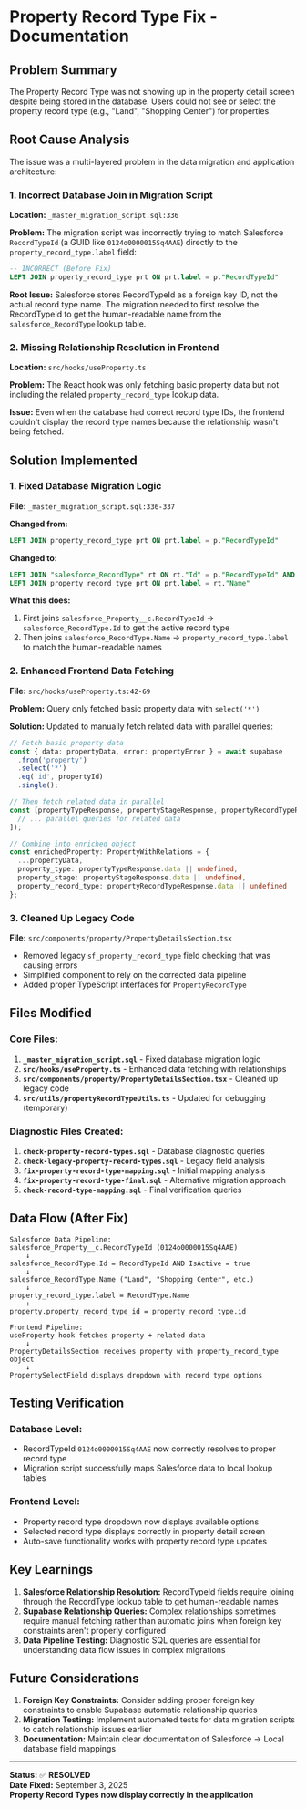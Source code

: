 # Property Record Type Fix - Documentation

## Problem Summary
The Property Record Type was not showing up in the property detail screen despite being stored in the database. Users could not see or select the property record type (e.g., "Land", "Shopping Center") for properties.

## Root Cause Analysis
The issue was a multi-layered problem in the data migration and application architecture:

### 1. **Incorrect Database Join in Migration Script**
**Location:** `_master_migration_script.sql:336`

**Problem:** The migration script was incorrectly trying to match Salesforce `RecordTypeId` (a GUID like `0124o0000015Sq4AAE`) directly to the `property_record_type.label` field:

```sql
-- INCORRECT (Before Fix)
LEFT JOIN property_record_type prt ON prt.label = p."RecordTypeId"
```

**Root Issue:** Salesforce stores RecordTypeId as a foreign key ID, not the actual record type name. The migration needed to first resolve the RecordTypeId to get the human-readable name from the `salesforce_RecordType` lookup table.

### 2. **Missing Relationship Resolution in Frontend**
**Location:** `src/hooks/useProperty.ts`

**Problem:** The React hook was only fetching basic property data but not including the related `property_record_type` lookup data.

**Issue:** Even when the database had correct record type IDs, the frontend couldn't display the record type names because the relationship wasn't being fetched.

## Solution Implemented

### 1. **Fixed Database Migration Logic**
**File:** `_master_migration_script.sql:336-337`

**Changed from:**
```sql
LEFT JOIN property_record_type prt ON prt.label = p."RecordTypeId"
```

**Changed to:**
```sql
LEFT JOIN "salesforce_RecordType" rt ON rt."Id" = p."RecordTypeId" AND rt."IsActive" = true
LEFT JOIN property_record_type prt ON prt.label = rt."Name"
```

**What this does:**
1. First joins `salesforce_Property__c.RecordTypeId` → `salesforce_RecordType.Id` to get the active record type
2. Then joins `salesforce_RecordType.Name` → `property_record_type.label` to match the human-readable names

### 2. **Enhanced Frontend Data Fetching**
**File:** `src/hooks/useProperty.ts:42-69`

**Problem:** Query only fetched basic property data with `select('*')`

**Solution:** Updated to manually fetch related data with parallel queries:
```typescript
// Fetch basic property data
const { data: propertyData, error: propertyError } = await supabase
  .from('property')
  .select('*')
  .eq('id', propertyId)
  .single();

// Then fetch related data in parallel
const [propertyTypeResponse, propertyStageResponse, propertyRecordTypeResponse] = await Promise.all([
  // ... parallel queries for related data
]);

// Combine into enriched object
const enrichedProperty: PropertyWithRelations = {
  ...propertyData,
  property_type: propertyTypeResponse.data || undefined,
  property_stage: propertyStageResponse.data || undefined,
  property_record_type: propertyRecordTypeResponse.data || undefined
};
```

### 3. **Cleaned Up Legacy Code**
**File:** `src/components/property/PropertyDetailsSection.tsx`

- Removed legacy `sf_property_record_type` field checking that was causing errors
- Simplified component to rely on the corrected data pipeline
- Added proper TypeScript interfaces for `PropertyRecordType`

## Files Modified

### Core Files:
1. **`_master_migration_script.sql`** - Fixed database migration logic
2. **`src/hooks/useProperty.ts`** - Enhanced data fetching with relationships
3. **`src/components/property/PropertyDetailsSection.tsx`** - Cleaned up legacy code
4. **`src/utils/propertyRecordTypeUtils.ts`** - Updated for debugging (temporary)

### Diagnostic Files Created:
1. **`check-property-record-types.sql`** - Database diagnostic queries
2. **`check-legacy-property-record-types.sql`** - Legacy field analysis
3. **`fix-property-record-type-mapping.sql`** - Initial mapping analysis
4. **`fix-property-record-type-final.sql`** - Alternative migration approach
5. **`check-record-type-mapping.sql`** - Final verification queries

## Data Flow (After Fix)

```
Salesforce Data Pipeline:
salesforce_Property__c.RecordTypeId (0124o0000015Sq4AAE)
    ↓
salesforce_RecordType.Id = RecordTypeId AND IsActive = true
    ↓ 
salesforce_RecordType.Name ("Land", "Shopping Center", etc.)
    ↓
property_record_type.label = RecordType.Name
    ↓
property.property_record_type_id = property_record_type.id

Frontend Pipeline:
useProperty hook fetches property + related data
    ↓
PropertyDetailsSection receives property with property_record_type object
    ↓
PropertySelectField displays dropdown with record type options
```

## Testing Verification

### Database Level:
- RecordTypeId `0124o0000015Sq4AAE` now correctly resolves to proper record type
- Migration script successfully maps Salesforce data to local lookup tables

### Frontend Level:
- Property record type dropdown now displays available options
- Selected record type displays correctly in property detail screen
- Auto-save functionality works with property record type updates

## Key Learnings

1. **Salesforce Relationship Resolution:** RecordTypeId fields require joining through the RecordType lookup table to get human-readable names
2. **Supabase Relationship Queries:** Complex relationships sometimes require manual fetching rather than automatic joins when foreign key constraints aren't properly configured
3. **Data Pipeline Testing:** Diagnostic SQL queries are essential for understanding data flow issues in complex migrations

## Future Considerations

1. **Foreign Key Constraints:** Consider adding proper foreign key constraints to enable Supabase automatic relationship queries
2. **Migration Testing:** Implement automated tests for data migration scripts to catch relationship issues earlier
3. **Documentation:** Maintain clear documentation of Salesforce → Local database field mappings

---

**Status:** ✅ **RESOLVED**  
**Date Fixed:** September 3, 2025  
**Property Record Types now display correctly in the application**